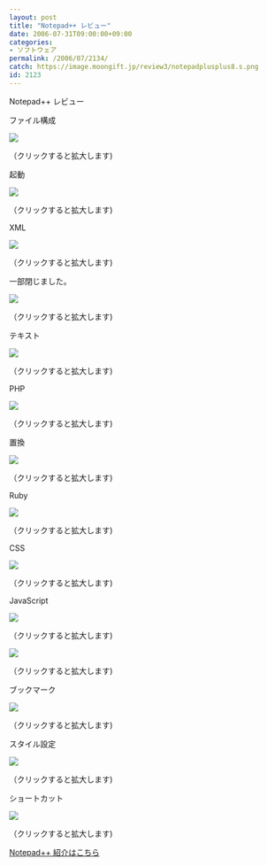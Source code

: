```yaml
---
layout: post
title: "Notepad++ レビュー"
date: 2006-07-31T09:00:00+09:00
categories:
- ソフトウェア
permalink: /2006/07/2134/
catch: https://image.moongift.jp/review3/notepadplusplus8.s.png
id: 2123
---
```

Notepad++ レビュー  
<!--more-->

ファイル構成

  

[![](https://image.moongift.jp/review3/notepadplusplus1.s.png)](https://image.moongift.jp/review3/notepadplusplus1.png)  
  
（クリックすると拡大します)

  

起動

  

[![](https://image.moongift.jp/review3/notepadplusplus2.s.png)](https://image.moongift.jp/review3/notepadplusplus2.png)  
  
（クリックすると拡大します)

  

XML

  

[![](https://image.moongift.jp/review3/notepadplusplus3.s.png)](https://image.moongift.jp/review3/notepadplusplus3.png)  
  
（クリックすると拡大します)

  

一部閉じました。

  

[![](https://image.moongift.jp/review3/notepadplusplus4.s.png)](https://image.moongift.jp/review3/notepadplusplus4.png)  
  
（クリックすると拡大します)

  

テキスト

  

[![](https://image.moongift.jp/review3/notepadplusplus5.s.png)](https://image.moongift.jp/review3/notepadplusplus5.png)  
  
（クリックすると拡大します)

  

PHP

  

[![](https://image.moongift.jp/review3/notepadplusplus6.s.png)](https://image.moongift.jp/review3/notepadplusplus6.png)  
  
（クリックすると拡大します)

  

置換

  

[![](https://image.moongift.jp/review3/notepadplusplus7.s.png)](https://image.moongift.jp/review3/notepadplusplus7.png)  
  
（クリックすると拡大します)

  

Ruby

  

[![](https://image.moongift.jp/review3/notepadplusplus8.s.png)](https://image.moongift.jp/review3/notepadplusplus8.png)  
  
（クリックすると拡大します)

  

CSS

  

[![](https://image.moongift.jp/review3/notepadplusplus9.s.png)](https://image.moongift.jp/review3/notepadplusplus9.png)  
  
（クリックすると拡大します)

  

JavaScript

  

[![](https://image.moongift.jp/review3/notepadplusplus10.s.png)](https://image.moongift.jp/review3/notepadplusplus10.png)  
  
（クリックすると拡大します)

  

[![](https://image.moongift.jp/review3/notepadplusplus13.s.png)](https://image.moongift.jp/review3/notepadplusplus13.png)  
  
（クリックすると拡大します)

  

ブックマーク

  

[![](https://image.moongift.jp/review3/notepadplusplus15.s.png)](https://image.moongift.jp/review3/notepadplusplus15.png)  
  
（クリックすると拡大します)

  

スタイル設定

  

[![](https://image.moongift.jp/review3/notepadplusplus11.s.png)](https://image.moongift.jp/review3/notepadplusplus11.png)  
  
（クリックすると拡大します)

  

ショートカット

  

[![](https://image.moongift.jp/review3/notepadplusplus12.s.png)](https://image.moongift.jp/review3/notepadplusplus12.png)  
  
（クリックすると拡大します)

  

[Notepad++ 紹介はこちら](http://oss.moongift.jp/intro/i-2125.html)

